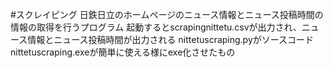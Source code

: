 #スクレイピング
日鉄日立のホームページのニュース情報とニュース投稿時間の情報の取得を行うプログラム
起動するとscrapingnittetu.csvが出力され、ニュース情報とニュース投稿時間が出力される
nittetuscraping.pyがソースコード
nittetuscraping.exeが簡単に使える様にexe化させたもの
